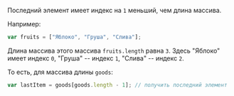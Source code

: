 Последний элемент имеет индекс на `1` меньший, чем длина массива.

Например:

```js
var fruits = ["Яблоко", "Груша", "Слива"];
```

Длина массива этого массива `fruits.length` равна `3`. Здесь "Яблоко" имеет индекс `0`, "Груша" -- индекс `1`, "Слива" -- индекс `2`. 

То есть, для массива длины `goods`:

```js
var lastItem = goods[goods.length - 1]; // получить последний элемент
```

